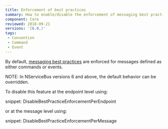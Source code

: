 ```yaml
---
title: Enforcement of best practices
summary: How to enable/disable the enforcement of messaging best practices based on events and commands
component: Core
reviewed: 2018-09-21
versions: '[6.0,)'
tags:
 - Convention
 - Command
 - Event
---
```


By default, [messaging best practices](messages-events-commands.md) are enforced for messages defined as either commands or events.

NOTE: In NServiceBus versions 6 and above, the default behavior can be overridden.

To disable this feature at the endpoint level using:

snippet: DisableBestPracticeEnforcementPerEndpoint

or at the message level using:

snippet: DisableBestPracticeEnforcementPerMessage
